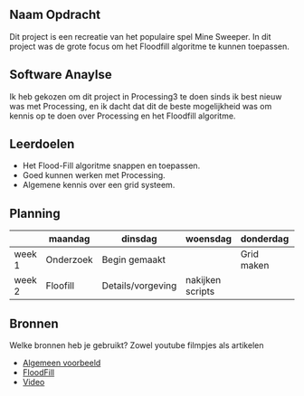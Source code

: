 ## Naam Opdracht
Dit project is een recreatie van het populaire spel Mine Sweeper. In dit project was de grote focus om het Floodfill algoritme te kunnen toepassen.

## Software Anaylse 
Ik heb gekozen om dit project in Processing3 te doen sinds ik best nieuw was met Processing, en ik dacht dat dit de beste mogelijkheid was om kennis op te doen over Processing en het Floodfill algoritme.

## Leerdoelen 
- Het Flood-Fill algoritme snappen en toepassen.
- Goed kunnen werken met Processing.
- Algemene kennis over een grid systeem.

## Planning 
| | maandag | dinsdag | woensdag | donderdag | vrijdag |
| --- | --- | --- | --- | --- | --- |
|week 1 |Onderzoek|Begin gemaakt||Grid maken|| 
|week 2 |Floofill|Details/vorgeving|nakijken scripts|||

## Bronnen
Welke bronnen heb je gebruikt? Zowel youtube filmpjes als artikelen

- [Algemeen voorbeeld](https://www.openprocessing.org/sketch/294821)
- [FloodFill](https://en.wikipedia.org/wiki/Flood_fill)
- [Video](https://www.youtube.com/watch?v=LFU5ZlrR21E)
